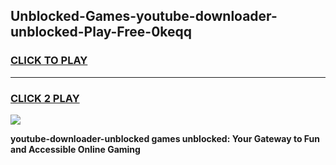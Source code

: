 
## Unblocked-Games-youtube-downloader-unblocked-Play-Free-0keqq
<h3>
<a href="https://premium76.site?title=youtube-downloader-unblocked&ref=12A">CLICK TO PLAY</a></h3>
<hr>

<h3>
<a href="https://premium76.site?title=youtube-downloader-unblocked&ref=12A">CLICK 2 PLAY</a>
  
</h3>

<a href="https://premium76.site?title=youtube-downloader-unblocked&ref=12A"><img src="https://clearcache.store/games.png"></a>


**youtube-downloader-unblocked games unblocked: Your Gateway to Fun and Accessible Online Gaming**
